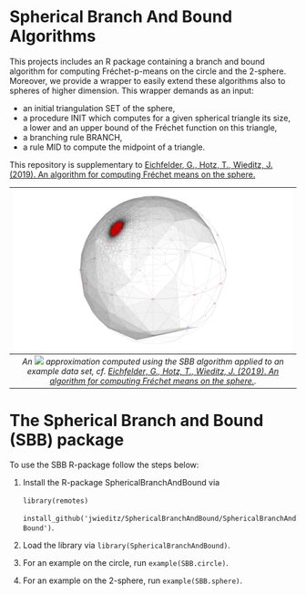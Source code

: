 # Spherical Branch And Bound Algorithms

This projects includes an R package containing a branch and bound algorithm for computing Fréchet-p-means on the circle and the 2-sphere. Moreover, we provide a wrapper to easily extend these algorithms also to spheres of higher dimension. This wrapper demands as an input:

* an initial triangulation SET of the sphere,
* a procedure INIT which computes for a given spherical triangle its size, a lower and an upper bound of the Fréchet function on this triangle,
* a branching rule BRANCH,
* a rule MID to compute the midpoint of a triangle.

This repository is supplementary to [Eichfelder, G., Hotz, T., Wieditz, J. (2019). An algorithm for computing Fréchet means on the sphere.](https://link.springer.com/article/10.1007/s11590-019-01415-y)

| ![Result of SBB](https://github.com/jwieditz/SphericalBranchAndBound/blob/jwieditz-patch-1/application_example.png) | 
|:--:| 
| *An <img src="https://render.githubusercontent.com/render/math?math=(\varepsilon, \delta)"> approximation computed using the SBB algorithm applied to an example data set, cf. [Eichfelder, G., Hotz, T., Wieditz, J. (2019). An algorithm for computing Fréchet means on the sphere.](https://link.springer.com/article/10.1007/s11590-019-01415-y).* |

# The Spherical Branch and Bound (SBB) package

To use the SBB R-package follow the steps below:

1. Install the R-package SphericalBranchAndBound via

	`library(remotes)`

	`install_github('jwieditz/SphericalBranchAndBound/SphericalBranchAndBound')`.
2. Load the library via `library(SphericalBranchAndBound)`.
3. For an example on the circle, run `example(SBB.circle)`.
4. For an example on the 2-sphere, run `example(SBB.sphere)`.
